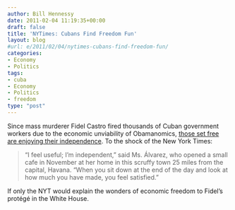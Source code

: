 ```yaml
---
author: Bill Hennessy
date: 2011-02-04 11:19:35+00:00
draft: false
title: 'NYTimes: Cubans Find Freedom Fun'
layout: blog
#url: e/2011/02/04/nytimes-cubans-find-freedom-fun/
categories:
- Economy
- Politics
tags:
- cuba
- Economy
- Politics
- freedom
type: "post"
---
```


Since mass murderer Fidel Castro fired thousands of Cuban government workers due to the economic unviability of Obamanomics, [those set free are enjoying their independence](https://www.nytimes.com/2011/02/04/world/americas/04cuba.html?_r=1&hp). To the shock of the New York Times:

 

>   
> 
> “I feel useful; I’m independent,” said Ms. Álvarez, who opened a small cafe in November at her home in this scruffy town 25 miles from the capital, Havana. “When you sit down at the end of the day and look at how much you have made, you feel satisfied.”
> 
> 

 

If only the NYT would explain the wonders of economic freedom to Fidel’s protégé in the White House. 
